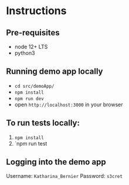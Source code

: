 # Instructions
## Pre-requisites
* node 12+ LTS
* python3

## Running demo app locally
* `cd src/demoApp/`
* `npm install`
* `npm run dev`
* open `http://localhost:3000` in your browser

## To run tests locally:
1. `npm install`
2. `npm run test

## Logging into the demo app
Username: `Katharina_Bernier`
Password: `s3cret`

